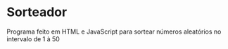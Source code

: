 # Sorteador
Programa feito em HTML e JavaScript para sortear números aleatórios no intervalo de 1 à 50
